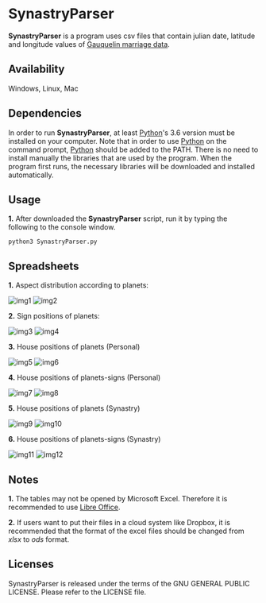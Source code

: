 # SynastryParser

**SynastryParser** is a program uses csv files that contain julian date, latitude and longitude values of [Gauquelin marriage data](http://cura.free.fr/gauq/Gau_Partners_A_to_M_41832.dat).

## Availability

Windows, Linux, Mac

## Dependencies

In order to run **SynastryParser**, at least [Python](https://www.python.org/)'s 3.6 version must be installed on your computer. Note that in order to use [Python](https://www.python.org/) on the command prompt, [Python](https://www.python.org/) should be added to the PATH. There is no need to install manually the libraries that are used by the program. When the program first runs, the necessary libraries will be downloaded and installed automatically.

## Usage

**1.** After downloaded the **SynastryParser** script, run it by typing the following to the console window.

```
python3 SynastryParser.py
```

## Spreadsheets

**1.** Aspect distribution according to planets:

![img1](https://user-images.githubusercontent.com/29302909/72226866-0c46d280-35a7-11ea-8777-5a06da5689b2.png)
![img2](https://user-images.githubusercontent.com/29302909/72260585-3ab6c300-3624-11ea-98e1-0caebccb7a6e.jpeg)

**2.** Sign positions of planets:

![img3](https://user-images.githubusercontent.com/29302909/72228265-48cdfa80-35b6-11ea-8da1-440b8cc3922b.png)
![img4](https://user-images.githubusercontent.com/29302909/72260594-3db1b380-3624-11ea-9788-81a422e2262c.jpeg)

**3.** House positions of planets (Personal)

![img5](https://user-images.githubusercontent.com/29302909/72227174-6a28e980-35aa-11ea-8262-62237e32e440.png)
![img6](https://user-images.githubusercontent.com/29302909/72260600-3f7b7700-3624-11ea-98cc-5bfa8dff6ced.jpeg)

**4.** House positions of planets-signs (Personal)

![img7](https://user-images.githubusercontent.com/29302909/72228326-b5e19000-35b6-11ea-89e5-c624d546865e.png)
![img8](https://user-images.githubusercontent.com/29302909/72260667-676ada80-3624-11ea-8cc5-e0cfdc871e94.jpeg)

**5.** House positions of planets (Synastry)

![img9](https://user-images.githubusercontent.com/29302909/72228363-0a850b00-35b7-11ea-825e-54618862080b.png)
![img10](https://user-images.githubusercontent.com/29302909/72260865-c6c8ea80-3624-11ea-9bc2-333af5cda94d.jpeg)

**6.** House positions of planets-signs (Synastry)

![img11](https://user-images.githubusercontent.com/29302909/72228387-28eb0680-35b7-11ea-95bf-0c23a0879398.png)
![img12](https://user-images.githubusercontent.com/29302909/72261043-21fadd00-3625-11ea-9534-5123f89eff87.jpeg)

## Notes

**1.** The tables may not be opened by Microsoft Excel. Therefore it is recommended to use [Libre Office](https://www.libreoffice.org/download/download/). 

**2.** If users want to put their files in a cloud system like Dropbox, it is recommended that the format of the excel files should be changed from *xlsx* to *ods* format.

## Licenses

SynastryParser is released under the terms of the GNU GENERAL PUBLIC LICENSE. Please refer to the LICENSE file.

